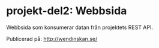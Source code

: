 # projekt-del2: Webbsida
Webbsida som konsumerar datan från projektets REST API.

Publicerad på:
http://wendinskan.se/
